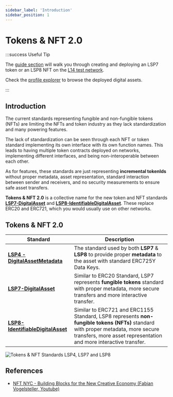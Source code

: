 ```yaml
---
sidebar_label: 'Introduction'
sidebar_position: 1
---
```


# Tokens & NFT 2.0

:::success Useful Tip

The [guide section](../../guides/digital-assets/create-lsp7-digital-asset.md) will walk you through creating and deploying an LSP7 token or an LSP8 NFT on the [L14 test network](../../networks/l14-testnet.md).

Check the [profile explorer](https://universalprofile.cloud/) to browse the deployed digital assets.

:::

## Introduction

The current standards representing fungible and non-fungible tokens (NFTs) are limiting the NFTs and token industry as they lack standardization and many powering features.

The lack of standardization can be seen through each NFT or token standard implementing its own interface with its own function names. This leads to having multiple token contracts deployed on networks, implementing different interfaces, and being non-interoperable between each other.

As for features, these standards are just representing **incremental tokenIds** without proper metadata, asset representation, standard interaction between sender and receivers, and no security measurements to ensure safe asset transfers.

**Tokens & NFT 2.0** is a collective name for the new token and NFT standards **[LSP7-DigitalAsset](https://github.com/lukso-network/LIPs/blob/main/LSPs/LSP-7-DigitalAsset.md)** and **[LSP8-IdentifiableDigitalAsset](https://github.com/lukso-network/LIPs/blob/main/LSPs/LSP-8-IdentifiableDigitalAsset.md)**. These replace ERC20 and ERC721, which you would usually use on other networks.

## Tokens & NFT 2.0

| Standard                                                                  | Description                                                                                                                                                                                           |
| ------------------------------------------------------------------------- | ----------------------------------------------------------------------------------------------------------------------------------------------------------------------------------------------------- |
| **[ LSP4 - DigitalAssetMetadata ](./LSP4-Digital-Asset-Metadata.md)**     | The standard used by both **LSP7** & **LSP8** to provide proper **metadata** to the asset with standard ERC725Y Data Keys.                                                                            |
| **[LSP7-DigitalAsset](./LSP7-Digital-Asset.md)**                          | Similar to ERC20 Standard, LSP7 represents **fungible tokens** standard with proper metadata, more secure transfers and more interactive transfer.                                                    |
| **[LSP8-IdentifiableDigitalAsset](./LSP8-Identifiable-Digital-Asset.md)** | Similar to ERC721 and ERC1155 Standard, LSP8 represents **non-fungible tokens (NFTs)** standard with proper metadata, more secure transfers, more asset representation and more interactive transfer. |

![Tokens & NFT Standards LSP4, LSP7 and LSP8](/img/standards/LUKSO-Tokens-NFT-Standards.jpeg)

## References

- [NFT NYC - Building Blocks for the New Creative Economy (Fabian Vogelsteller, Youtube)](https://www.youtube.com/watch?v=skA4Y-vvt5s&t=2s)
